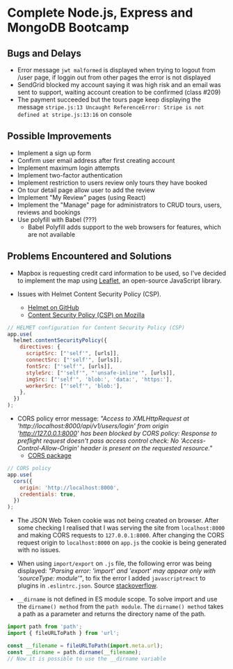# Complete Node.js, Express and MongoDB Bootcamp

## Bugs and Delays

- Error message `jwt malformed` is displayed when trying to logout from /user page, if loggin out from other pages the error is not displayed
- SendGrid blocked my account saying it was high risk and an email was sent to support, waiting account creation to be confirmed (class #209)
- The payment succeeded but the tours page keep displaying the message `stripe.js:13 Uncaught ReferenceError: Stripe is not defined at stripe.js:13:16` on console

## Possible Improvements

- Implement a sign up form
- Confirm user email address after first creating account
- Implement maximum login attempts
- Implement two-factor authentication
- Implement restriction to users review only tours they have booked
- On tour detail page allow user to add the review
- Implement "My Review" pages (using React)
- Implement the "Manage" page for administrators to CRUD tours, users, reviews and bookings
- Use polyfill with Babel (???)
  - Babel Polyfill adds support to the web browsers for features, which are not available

## Problems Encountered and Solutions

- Mapbox is requesting credit card information to be used, so I've decided to implement the map using [Leaflet](https://leafletjs.com/), an open-source JavaScript library.

- Issues with Helmet Content Security Policy (CSP).

  - [Helmet on GitHub](https://github.com/helmetjs/helmet)
  - [Content Security Policy (CSP) on Mozilla](https://developer.mozilla.org/en-US/docs/Web/HTTP/CSP)

```javascript
// HELMET configuration for Content Security Policy (CSP)
app.use(
  helmet.contentSecurityPolicy({
    directives: {
      scriptSrc: ["'self'", [urls]],
      connectSrc: ["'self'", [urls]],
      fontSrc: ["'self'", [urls]],
      styleSrc: ["'self'", "'unsafe-inline'", [urls]],
      imgSrc: ["'self'", 'blob:', 'data:', 'https:'],
      workerSrc: ["'self'", 'blob:'],
    },
  })
);
```

- CORS policy error message: _"Access to XMLHttpRequest at 'http://localhost:8000/api/v1/users/login' from origin 'http://127.0.0.1:8000' has been blocked by CORS policy: Response to preflight request doesn't pass access control check: No 'Access-Control-Allow-Origin' header is present on the requested resource."_
  - [CORS package](https://github.com/expressjs/cors)

```javascript
// CORS policy
app.use(
  cors({
    origin: 'http://localhost:8000',
    credentials: true,
  })
);
```

- The JSON Web Token cookie was not being created on browser. After some checking I realised that I was serving the site from `localhost:8000` and making CORS requests to `127.0.0.1:8000`. After changing the CORS request origin to `localhost:8000` on `app.js` the cookie is being generated with no issues.

- When using `import/export` on `.js` file, the following error was being displayed: _"Parsing error: 'import' and 'export' may appear only with 'sourceType: module'"_, to fix the error I added `javascriptreact` to plugins in `.eslintrc.json`. Source [stackoverflow](https://stackoverflow.com/questions/39158552/ignore-eslint-error-import-and-export-may-only-appear-at-the-top-level).

- `__dirname` is not defined in ES module scope. To solve import and use the `dirname() method` from the `path module`. The `dirname() method` takes a path as a parameter and returns the directory name of the path.

```javascript
import path from 'path';
import { fileURLToPath } from 'url';

const __filename = fileURLToPath(import.meta.url);
const __dirname = path.dirname(__filename);
// Now it is possible to use the __dirname variable
```
